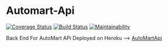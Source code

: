 # Automart-Api
[![Coverage Status](https://coveralls.io/repos/github/willywax/Automart-Api/badge.svg?branch=develop)](https://coveralls.io/github/willywax/Automart-Api?branch=develop)
[![Build Status](https://travis-ci.org/willywax/Automart-Api.svg?branch=develop)](https://travis-ci.org/willywax/Automart-Api)
[![Maintainability](https://api.codeclimate.com/v1/badges/361a54a98974e89478c0/maintainability)](https://codeclimate.com/github/willywax/Automart-Api/maintainability)

Back End For AutoMart APi
Deployed on Heroku --> [AutoMartApi](https://willywax-automart-api.herokuapp.com/)

